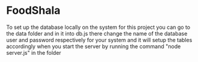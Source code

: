 # FoodShala

To set up the database locally on the system for this project you can go to the data folder and in it into db.js there change the 
name of the database user and password respectively for your system and it will setup the tables accordingly when you start the 
server by running the command "node server.js" in the folder
